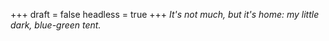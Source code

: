 
+++
draft = false
headless = true
+++
_It's not much, but it's home: my little dark, blue-green tent._
